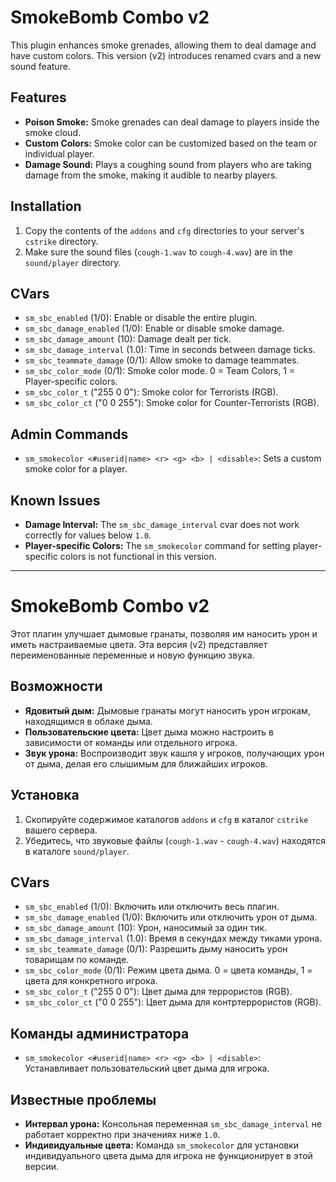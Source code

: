 # SmokeBomb Combo v2

This plugin enhances smoke grenades, allowing them to deal damage and have custom colors. This version (v2) introduces renamed cvars and a new sound feature.

## Features

- **Poison Smoke:** Smoke grenades can deal damage to players inside the smoke cloud.
- **Custom Colors:** Smoke color can be customized based on the team or individual player.
- **Damage Sound:** Plays a coughing sound from players who are taking damage from the smoke, making it audible to nearby players.

## Installation

1. Copy the contents of the `addons` and `cfg` directories to your server's `cstrike` directory.
2. Make sure the sound files (`cough-1.wav` to `cough-4.wav`) are in the `sound/player` directory.

## CVars

- `sm_sbc_enabled` (1/0): Enable or disable the entire plugin.
- `sm_sbc_damage_enabled` (1/0): Enable or disable smoke damage.
- `sm_sbc_damage_amount` (10): Damage dealt per tick.
- `sm_sbc_damage_interval` (1.0): Time in seconds between damage ticks.
- `sm_sbc_teammate_damage` (0/1): Allow smoke to damage teammates.
- `sm_sbc_color_mode` (0/1): Smoke color mode. 0 = Team Colors, 1 = Player-specific colors.
- `sm_sbc_color_t` ("255 0 0"): Smoke color for Terrorists (RGB).
- `sm_sbc_color_ct` ("0 0 255"): Smoke color for Counter-Terrorists (RGB).

## Admin Commands

- `sm_smokecolor <#userid|name> <r> <g> <b> | <disable>`: Sets a custom smoke color for a player.

## Known Issues

- **Damage Interval:** The `sm_sbc_damage_interval` cvar does not work correctly for values below `1.0`.
- **Player-specific Colors:** The `sm_smokecolor` command for setting player-specific colors is not functional in this version.

---

# SmokeBomb Combo v2

Этот плагин улучшает дымовые гранаты, позволяя им наносить урон и иметь настраиваемые цвета. Эта версия (v2) представляет переименованные переменные и новую функцию звука.

## Возможности

- **Ядовитый дым:** Дымовые гранаты могут наносить урон игрокам, находящимся в облаке дыма.
- **Пользовательские цвета:** Цвет дыма можно настроить в зависимости от команды или отдельного игрока.
- **Звук урона:** Воспроизводит звук кашля у игроков, получающих урон от дыма, делая его слышимым для ближайших игроков.

## Установка

1. Скопируйте содержимое каталогов `addons` и `cfg` в каталог `cstrike` вашего сервера.
2. Убедитесь, что звуковые файлы (`cough-1.wav` - `cough-4.wav`) находятся в каталоге `sound/player`.

## CVars

- `sm_sbc_enabled` (1/0): Включить или отключить весь плагин.
- `sm_sbc_damage_enabled` (1/0): Включить или отключить урон от дыма.
- `sm_sbc_damage_amount` (10): Урон, наносимый за один тик.
- `sm_sbc_damage_interval` (1.0): Время в секундах между тиками урона.
- `sm_sbc_teammate_damage` (0/1): Разрешить дыму наносить урон товарищам по команде.
- `sm_sbc_color_mode` (0/1): Режим цвета дыма. 0 = цвета команды, 1 = цвета для конкретного игрока.
- `sm_sbc_color_t` ("255 0 0"): Цвет дыма для террористов (RGB).
- `sm_sbc_color_ct` ("0 0 255"): Цвет дыма для контртеррористов (RGB).

## Команды администратора

- `sm_smokecolor <#userid|name> <r> <g> <b> | <disable>`: Устанавливает пользовательский цвет дыма для игрока.

## Известные проблемы

- **Интервал урона:** Консольная переменная `sm_sbc_damage_interval` не работает корректно при значениях ниже `1.0`.
- **Индивидуальные цвета:** Команда `sm_smokecolor` для установки индивидуального цвета дыма для игрока не функционирует в этой версии.
